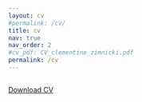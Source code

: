 ```yaml
---
layout: cv
#permalink: /cv/
title: cv
nav: true
nav_order: 2
#cv_pdf: CV_clementine_zimnicki.pdf
permalink: /cv
---
```


 <div class="columns download">
    <p>
        <a href="CV_clementine_zimnicki.pdf" class="button" download><i class="fa fa-download"></i>Download CV</a>
    </p>
</div>

